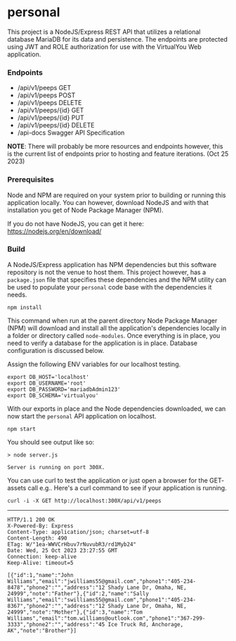 # personal

This project is a NodeJS/Express REST API that utilizes a relational database
MariaDB for its data and persistence. The endpoints are protected using JWT and
ROLE authorization for use with the VirtualYou Web application.

### Endpoints
- /api/v1/peeps GET
- /api/v1/peeps POST
- /api/v1/peeps DELETE
- /api/v1/peeps/{id} GET
- /api/v1/peeps/{id} PUT
- /api/v1/peeps/{id} DELETE
- /api-docs Swagger API Specification

**NOTE**: There will probably be more resources and endpoints however, this is the
current list of endpoints prior to hosting and feature iterations. (Oct 25 2023)

### Prerequisites

Node and NPM are required on your system prior to building or running this
application locally. You can however, download NodeJS and with that installation
you get of Node Package Manager (NPM).

If you do not have NodeJS, you can get it here: https://nodejs.org/en/download/

### Build

A NodeJS/Express application has NPM dependencies but this software repository
is not the venue to host them. This project however, has a `package.json` file
that specifies these dependencies and the NPM utility can be used to populate
your `personal` code base with the dependencies it needs.

```shell
npm install
```

This command when run at the parent directory Node Package Manager (NPM) will
download and install all the application's dependencies locally in a folder
or directory called `node-modules`. Once everything is in place, you need to
verify a database for the application is in place. Database configuration is 
discussed below.

Assign the following ENV variables for our localhost testing.

```shell
export DB_HOST='localhost'
export DB_USERNAME='root'
export DB_PASSWORD='mariadbAdmin123'
export DB_SCHEMA='virtualyou'
```

With our exports in place and the Node dependencies downloaded, we can now start
the `personal` API application on localhost.

```shell
npm start
```

You should see output like so:

```shell
> node server.js

Server is running on port 300X.
```

You can use curl to test the application or just open a browser for the GET-
assets call e.g.. Here's a curl command to see if your application is running.

```shell
curl -i -X GET http://localhost:300X/api/v1/peeps
```
--- 
```shell
HTTP/1.1 200 OK
X-Powered-By: Express
Content-Type: application/json; charset=utf-8
Content-Length: 490
ETag: W/"1ea-WWVCrHbuv7rNuvubR3/rd1Myb24"
Date: Wed, 25 Oct 2023 23:27:55 GMT
Connection: keep-alive
Keep-Alive: timeout=5

[{"id":1,"name":"John Williams","email":"jwilliams55@gmail.com","phone1":"405-234-8478","phone2":"","address":"12 Shady Lane Dr, Omaha, NE, 24999","note":"Father"},{"id":2,"name":"Sally Williams","email":"swilliams55@gmail.com","phone1":"405-234-8367","phone2":"","address":"12 Shady Lane Dr, Omaha, NE, 24999","note":"Mother"},{"id":3,"name":"Tom Williams","email":"tom.williams@outlook.com","phone1":"367-299-3333","phone2":"","address":"45 Ice Truck Rd, Anchorage, AK","note":"Brother"}]
```
